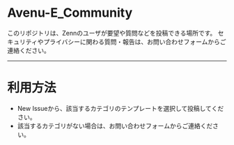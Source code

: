 # Avenu-E_Community
このリポジトリは、Zennのユーザが要望や質問などを投稿できる場所です。
セキュリティやプライバシーに関わる質問・報告は、お問い合わせフォームからご連絡ください。
***
# 利用方法
+ New Issueから、該当するカテゴリのテンプレートを選択して投稿してください。
+ 該当するカテゴリがない場合は、お問い合わせフォームからご連絡ください。
